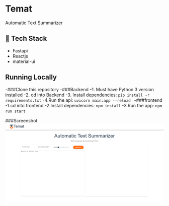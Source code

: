 # Temat
Automatic Text Summarizer
## 🚀 Tech Stack
* Fastapi
* Reactjs
* material-ui
## Running Locally
 -###Clone this repository
 -###Backend
    -1. Must have Python 3 version  installed 
    -2. cd into Backend
    -3. Install dependencies: `pip install -r requirements.txt`
  -4.Run the api: `uvicorn main:app --reload `
 -###frontend
    -1.cd into frontend
    -2.Install dependencies: `npm install`
    -3.Run the app:  `npm run start`
 
 ###Screenshot
 ![](https://github.com/moamin4so/Temat/blob/main/frontend/src/images/screenshort1.png?raw=true?raw=trues=200)
 
